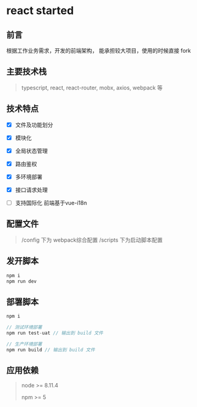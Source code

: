 
# react started #


## 前言 ##
根据工作业务需求，开发的前端架构， 能承担较大项目，使用的时候直接 fork

## 主要技术栈 ##
> typescript, react, react-router, mobx, axios, webpack 等




## 技术特点 ##
- [x] 文件及功能划分
- [x] 模块化
- [x] 全局状态管理
- [x] 路由鉴权
- [x] 多环境部署
- [x] 接口请求处理
- [ ] 支持国际化 前端基于vue-i18n



## 配置文件 ##
> /config 下为 webpack综合配置
> /scripts 下为启动脚本配置

## 发开脚本 ##

```js
npm i
npm run dev
```
## 部署脚本 ##

```js
npm i

// 测试环境部署
npm run test-uat // 输出到 build 文件

// 生产环境部署
npm run build // 输出到 build 文件
```

## 应用依赖 ##
> node >= 8.11.4
>
> npm >= 5



